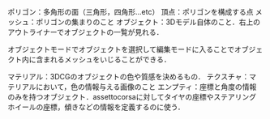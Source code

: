ポリゴン：多角形の面（三角形，四角形...etc）
頂点：ポリゴンを構成する点
メッシュ：ポリゴンの集まりのこと
オブジェクト：3Dモデル自体のこと．右上のアウトライナーでオブジェクトの一覧が見れる．

オブジェクトモードでオブジェクトを選択して編集モードに入ることでオブジェクト内に含まれるメッシュをいじることができる．

マテリアル：3DCGのオブジェクトの色や質感を決めるもの．
テクスチャ：マテリアルにおいて，色の情報与える画像のこと
エンプティ：座標と角度の情報のみを持つオブジェクト．assettocorsaに対してタイヤの座標やステアリングホイールの座標，傾きなどの情報を定義するのに使う．

